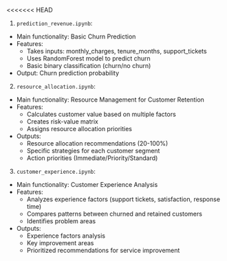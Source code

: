 <<<<<<< HEAD
1. `prediction_revenue.ipynb`:
- Main functionality: Basic Churn Prediction
- Features:
  - Takes inputs: monthly_charges, tenure_months, support_tickets
  - Uses RandomForest model to predict churn
  - Basic binary classification (churn/no churn)
- Output: Churn prediction probability

2. `resource_allocation.ipynb`:
- Main functionality: Resource Management for Customer Retention
- Features:
  - Calculates customer value based on multiple factors
  - Creates risk-value matrix
  - Assigns resource allocation priorities
- Outputs:
  - Resource allocation recommendations (20-100%)
  - Specific strategies for each customer segment
  - Action priorities (Immediate/Priority/Standard)

3. `customer_experience.ipynb`:
- Main functionality: Customer Experience Analysis
- Features:
  - Analyzes experience factors (support tickets, satisfaction, response time)
  - Compares patterns between churned and retained customers
  - Identifies problem areas
- Outputs:
  - Experience factors analysis
  - Key improvement areas
  - Prioritized recommendations for service improvement
>>>>>>> 
